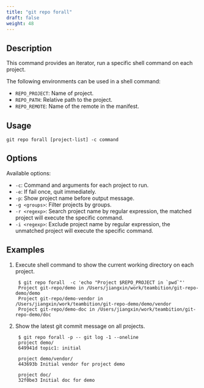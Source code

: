 ```yaml
---
title: "git repo forall"
draft: false
weight: 48
---
```


## Description

This command provides an iterator, run a specific shell command on each project.

The following environments can be used in a shell command:

+ `REPO_PROJECT`: Name of project.
+ `REPO_PATH`: Relative path to the project.
+ `REPO_REMOTE`: Name of the remote in the manifest.


## Usage

    git repo forall [project-list] -c command


## Options

Available options:

+ `-c`: Command and arguments for each project to run.
+ `-e`: If fail once, quit immediately.
+ `-p`: Show project name before output message.
+ `-g <groups>`: Filter projects by groups.
+ `-r <regexp>`: Search project name by regular expression, the matched project will execute the specific command.
+ `-i <regexp>`: Exclude project name by regular expression, the unmatched project will execute the specific command.

## Examples

1. Execute shell command to show the current working directory on each project.

        $ git repo forall  -c 'echo "Project $REPO_PROJECT in `pwd`"'
        Project git-repo/demo in /Users/jiangxin/work/teambition/git-repo-demo/demo
        Project git-repo/demo-vendor in /Users/jiangxin/work/teambition/git-repo-demo/demo/vendor
        Project git-repo/demo-doc in /Users/jiangxin/work/teambition/git-repo-demo/doc

2. Show the latest git commit message on all projects.
       
        $ git repo forall -p -- git log -1 --oneline
        project demo/
        649941d topic1: initial

        project demo/vendor/
        443693b Initial vendor for project demo

        project doc/
        32f0be3 Initial doc for demo

